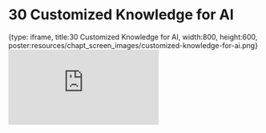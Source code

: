 # 30 Customized Knowledge for AI
 
{type: iframe, title:30 Customized Knowledge for AI, width:800, height:600, poster:resources/chapt_screen_images/customized-knowledge-for-ai.png}
![](https://hutchdatascience.org/AI_for_Decision_Makers/no_toc/customized-knowledge-for-ai.html)
 

 

